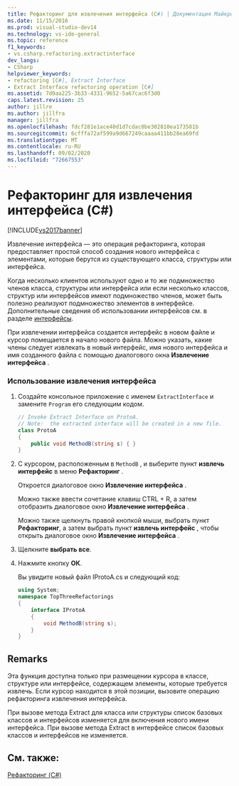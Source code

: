 ```yaml
---
title: Рефакторинг для извлечения интерфейса (C#) | Документация Майкрософт
ms.date: 11/15/2016
ms.prod: visual-studio-dev14
ms.technology: vs-ide-general
ms.topic: reference
f1_keywords:
- vs.csharp.refactoring.extractinterface
dev_langs:
- CSharp
helpviewer_keywords:
- refactoring [C#], Extract Interface
- Extract Interface refactoring operation [C#]
ms.assetid: 7d0aa225-3b33-4331-9652-5a67cac6f3d0
caps.latest.revision: 25
author: jillre
ms.author: jillfra
manager: jillfra
ms.openlocfilehash: fdcf281e1ace40d1d7cdac0be302810ea173581b
ms.sourcegitcommit: 6cfffa72af599a9d667249caaaa411bb28ea69fd
ms.translationtype: MT
ms.contentlocale: ru-RU
ms.lasthandoff: 09/02/2020
ms.locfileid: "72667553"
---
```

# <a name="extract-interface-refactoring-c"></a>Рефакторинг для извлечения интерфейса (C#)
[!INCLUDE[vs2017banner](../includes/vs2017banner.md)]

Извлечение интерфейса — это операция рефакторинга, которая предоставляет простой способ создания нового интерфейса с элементами, которые берутся из существующего класса, структуры или интерфейса.

 Когда несколько клиентов используют одно и то же подмножество членов класса, структуры или интерфейса или если несколько классов, структур или интерфейсов имеют подмножество членов, может быть полезно реализуют подмножество элементов в интерфейсе. Дополнительные сведения об использовании интерфейсов см. в разделе [интерфейсы](https://msdn.microsoft.com/library/2feda177-ce11-432d-81b4-d50f5f35fd37).

 При извлечении интерфейса создается интерфейс в новом файле и курсор помещается в начало нового файла. Можно указать, какие члены следует извлекать в новый интерфейс, имя нового интерфейса и имя созданного файла с помощью диалогового окна **Извлечение интерфейса** .

### <a name="to-use-extract-interface"></a>Использование извлечения интерфейса

1. Создайте консольное приложение с именем `ExtractInterface` и замените `Program` его следующим кодом.

    ```csharp
    // Invoke Extract Interface on ProtoA.
    // Note:  the extracted interface will be created in a new file.
    class ProtoA
    {
        public void MethodB(string s) { }
    }
    ```

2. С курсором, расположенным в `MethodB` , и выберите пункт **извлечь интерфейс** в меню **Рефакторинг** .

     Откроется диалоговое окно **Извлечение интерфейса** .

     Можно также ввести сочетание клавиш CTRL + R, а затем отобразить диалоговое окно **Извлечение интерфейса** .

     Можно также щелкнуть правой кнопкой мыши, выбрать пункт **Рефакторинг**, а затем выбрать пункт **извлечь интерфейс** , чтобы открыть диалоговое окно **Извлечение интерфейса** .

3. Щелкните **выбрать все**.

4. Нажмите кнопку **ОК**.

     Вы увидите новый файл IProtoA.cs и следующий код:

    ```csharp
    using System;
    namespace TopThreeRefactorings
    {
        interface IProtoA
        {
            void MethodB(string s);
        }
    }
    ```

## <a name="remarks"></a>Remarks
 Эта функция доступна только при размещении курсора в классе, структуре или интерфейсе, содержащем элементы, которые требуется извлечь. Если курсор находится в этой позиции, вызовите операцию рефакторинга извлечения интерфейса.

 При вызове метода Extract для класса или структуры список базовых классов и интерфейсов изменяется для включения нового имени интерфейса. При вызове метода Extract в интерфейсе список базовых классов и интерфейсов не изменяется.

## <a name="see-also"></a>См. также:
 [Рефакторинг (C#)](../csharp-ide/refactoring-csharp.md)